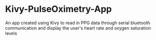 # Kivy-PulseOximetry-App
An app created using Kivy to read in PPG data through serial bluetooth communication and display the user's heart rate and oxygen saturation levels
